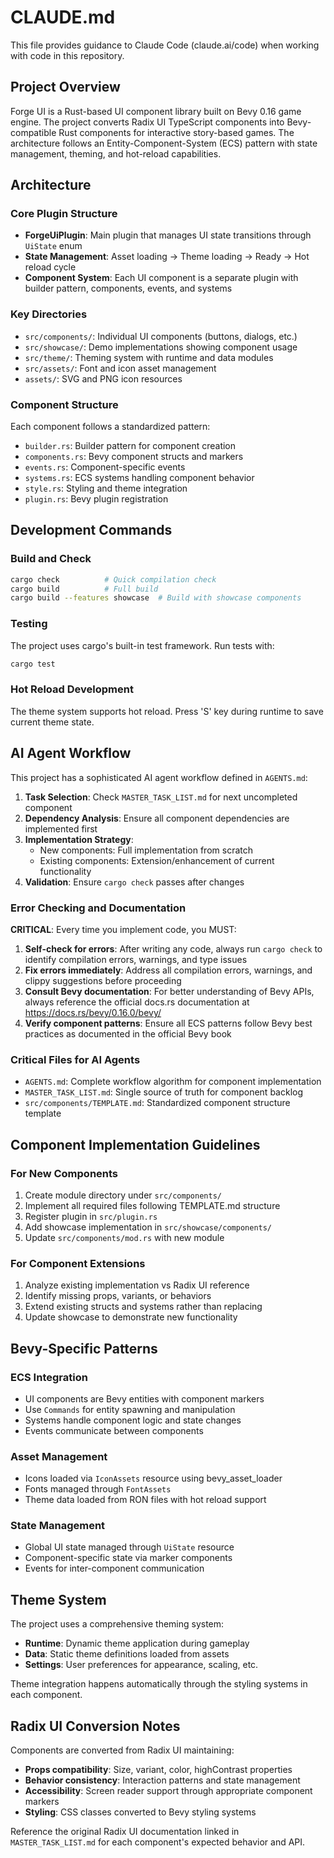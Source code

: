 # CLAUDE.md

This file provides guidance to Claude Code (claude.ai/code) when working with code in this repository.

## Project Overview

Forge UI is a Rust-based UI component library built on Bevy 0.16 game engine. The project converts Radix UI TypeScript components into Bevy-compatible Rust components for interactive story-based games. The architecture follows an Entity-Component-System (ECS) pattern with state management, theming, and hot-reload capabilities.

## Architecture

### Core Plugin Structure
- **ForgeUiPlugin**: Main plugin that manages UI state transitions through `UiState` enum
- **State Management**: Asset loading → Theme loading → Ready → Hot reload cycle
- **Component System**: Each UI component is a separate plugin with builder pattern, components, events, and systems

### Key Directories
- `src/components/`: Individual UI components (buttons, dialogs, etc.)
- `src/showcase/`: Demo implementations showing component usage
- `src/theme/`: Theming system with runtime and data modules
- `src/assets/`: Font and icon asset management
- `assets/`: SVG and PNG icon resources

### Component Structure
Each component follows a standardized pattern:
- `builder.rs`: Builder pattern for component creation
- `components.rs`: Bevy component structs and markers
- `events.rs`: Component-specific events
- `systems.rs`: ECS systems handling component behavior
- `style.rs`: Styling and theme integration
- `plugin.rs`: Bevy plugin registration

## Development Commands

### Build and Check
```bash
cargo check          # Quick compilation check
cargo build          # Full build
cargo build --features showcase  # Build with showcase components
```

### Testing
The project uses cargo's built-in test framework. Run tests with:
```bash
cargo test
```

### Hot Reload Development
The theme system supports hot reload. Press 'S' key during runtime to save current theme state.

## AI Agent Workflow

This project has a sophisticated AI agent workflow defined in `AGENTS.md`:

1. **Task Selection**: Check `MASTER_TASK_LIST.md` for next uncompleted component
2. **Dependency Analysis**: Ensure all component dependencies are implemented first
3. **Implementation Strategy**: 
   - New components: Full implementation from scratch
   - Existing components: Extension/enhancement of current functionality
4. **Validation**: Ensure `cargo check` passes after changes

### Error Checking and Documentation
**CRITICAL**: Every time you implement code, you MUST:
1. **Self-check for errors**: After writing any code, always run `cargo check` to identify compilation errors, warnings, and type issues
2. **Fix errors immediately**: Address all compilation errors, warnings, and clippy suggestions before proceeding
3. **Consult Bevy documentation**: For better understanding of Bevy APIs, always reference the official docs.rs documentation at https://docs.rs/bevy/0.16.0/bevy/
4. **Verify component patterns**: Ensure all ECS patterns follow Bevy best practices as documented in the official Bevy book

### Critical Files for AI Agents
- `AGENTS.md`: Complete workflow algorithm for component implementation
- `MASTER_TASK_LIST.md`: Single source of truth for component backlog
- `src/components/TEMPLATE.md`: Standardized component structure template

## Component Implementation Guidelines

### For New Components
1. Create module directory under `src/components/`
2. Implement all required files following TEMPLATE.md structure
3. Register plugin in `src/plugin.rs`
4. Add showcase implementation in `src/showcase/components/`
5. Update `src/components/mod.rs` with new module

### For Component Extensions
1. Analyze existing implementation vs Radix UI reference
2. Identify missing props, variants, or behaviors  
3. Extend existing structs and systems rather than replacing
4. Update showcase to demonstrate new functionality

## Bevy-Specific Patterns

### ECS Integration
- UI components are Bevy entities with component markers
- Use `Commands` for entity spawning and manipulation  
- Systems handle component logic and state changes
- Events communicate between components

### Asset Management
- Icons loaded via `IconAssets` resource using bevy_asset_loader
- Fonts managed through `FontAssets` 
- Theme data loaded from RON files with hot reload support

### State Management
- Global UI state managed through `UiState` resource
- Component-specific state via marker components
- Events for inter-component communication

## Theme System

The project uses a comprehensive theming system:
- **Runtime**: Dynamic theme application during gameplay
- **Data**: Static theme definitions loaded from assets
- **Settings**: User preferences for appearance, scaling, etc.

Theme integration happens automatically through the styling systems in each component.

## Radix UI Conversion Notes

Components are converted from Radix UI maintaining:
- **Props compatibility**: Size, variant, color, highContrast properties
- **Behavior consistency**: Interaction patterns and state management
- **Accessibility**: Screen reader support through appropriate component markers
- **Styling**: CSS classes converted to Bevy styling systems

Reference the original Radix UI documentation linked in `MASTER_TASK_LIST.md` for each component's expected behavior and API.